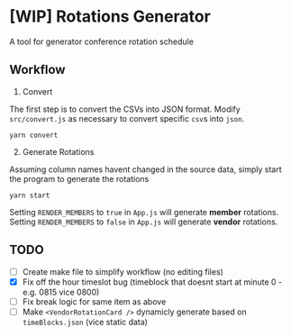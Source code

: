 # [WIP] Rotations Generator

A tool for generator conference rotation schedule

## Workflow

1. Convert

The first step is to convert the CSVs into JSON format. Modify `src/convert.js` as necessary to convert specific `csv`s into `json`.

```
yarn convert
```

2. Generate Rotations

Assuming column names havent changed in the source data, simply start the program to generate the rotations

```
yarn start
```
Setting `RENDER_MEMBERS` to `true` in `App.js` will generate __member__ rotations.
Setting `RENDER_MEMBERS` to `false` in `App.js` will generate __vendor__ rotations.

## TODO

 - [ ] Create make file to simplify workflow (no editing files)
 - [x] Fix off the hour timeslot bug (timeblock that doesnt start at minute 0 - e.g. 0815 vice 0800)
 - [ ] Fix break logic for same item as above
 - [ ] Make `<VendorRotationCard />` dynamicly generate based on `timeBlocks.json` (vice static data)

